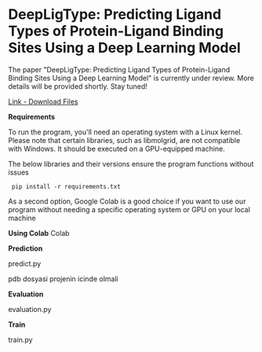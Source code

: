# DeepLigType: Predicting Ligand Types of Protein-Ligand Binding Sites Using a Deep Learning Model

The paper "DeepLigType: Predicting Ligand Types of Protein-Ligand Binding Sites Using a Deep Learning Model" is currently under review. More details will be provided shortly. Stay tuned!


[Link - Download Files](https://drive.google.com/drive/folders/1WVIpv6CbHBnRcE_0qR8E9AEwu7-CGgCZ?usp=sharing) 

**Requirements**

To run the program, you'll need an operating system with a Linux kernel. Please note that certain libraries, such as libmolgrid, are not compatible with Windows. It should be executed on a GPU-equipped machine.

The below libraries and their versions ensure the program functions without issues

``` pip install -r requirements.txt```

As a second option, Google Colab is a good choice if you want to use our program without needing a specific operating system or GPU on your local machine



**Using Colab**
Colab

**Prediction**

predict.py

pdb dosyasi projenin icinde olmali

**Evaluation**

evaluation.py

**Train**

train.py